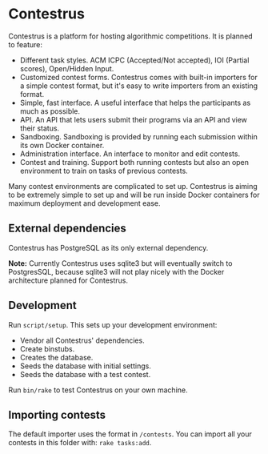 # Contestrus

Contestrus is a platform for hosting algorithmic competitions. It is planned to
feature:

* Different task styles. ACM ICPC (Accepted/Not accepted), IOI (Partial scores),
  Open/Hidden Input.
* Customized contest forms. Contestrus comes with built-in importers for a
  simple contest format, but it's easy to write importers from an existing
  format.
* Simple, fast interface. A useful interface that helps the participants as much
  as possible.
* API. An API that lets users submit their programs via an API and view their
  status.
* Sandboxing. Sandboxing is provided by running each submission within its own
  Docker container.
* Administration interface. An interface to monitor and edit contests.
* Contest and training. Support both running contests but also an open
  environment to train on tasks of previous contests.

Many contest environments are complicated to set up. Contestrus is aiming to be
extremely simple to set up and will be run inside Docker containers for maximum
deployment and development ease.

## External dependencies

Contestrus has PostgreSQL as its only external dependency.

**Note:** Currently Contestrus uses sqlite3 but will eventually switch to
PostgresSQL, because sqlite3 will not play nicely with the Docker architecture
planned for Contestrus.

## Development

Run `script/setup`. This sets up your development environment:

* Vendor all Contestrus' dependencies.
* Create binstubs.
* Creates the database.
* Seeds the database with initial settings.
* Seeds the database with a test contest.

Run `bin/rake` to test Contestrus on your own machine.

## Importing contests

The default importer uses the format in `/contests`. You can import all your
contests in this folder with: `rake tasks:add`.
